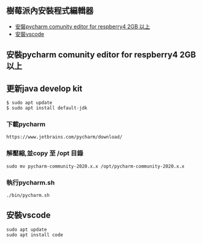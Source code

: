 ## 樹莓派內安裝程式編輯器
- [安裝pycharm comunity editor for respberry4 2GB 以上](#install_pycharm)
- [安裝vscode](#install_vscode)

<a name="install_pycharm"></a>
## 安裝pycharm comunity editor for respberry4 2GB 以上

## 更新java develop kit
```
$ sudo apt update
$ sudo apt install default-jdk
```

### 下載pycharm
```
https://www.jetbrains.com/pycharm/download/
```


### 解壓縮,並copy 至 /opt 目錄
```
sudo mv pycharm-community-2020.x.x /opt/pycharm-community-2020.x.x
```

### 執行pycharm.sh

```
./bin/pycharm.sh
```

## 安裝vscode
```
sudo apt update
sudo apt install code
```

